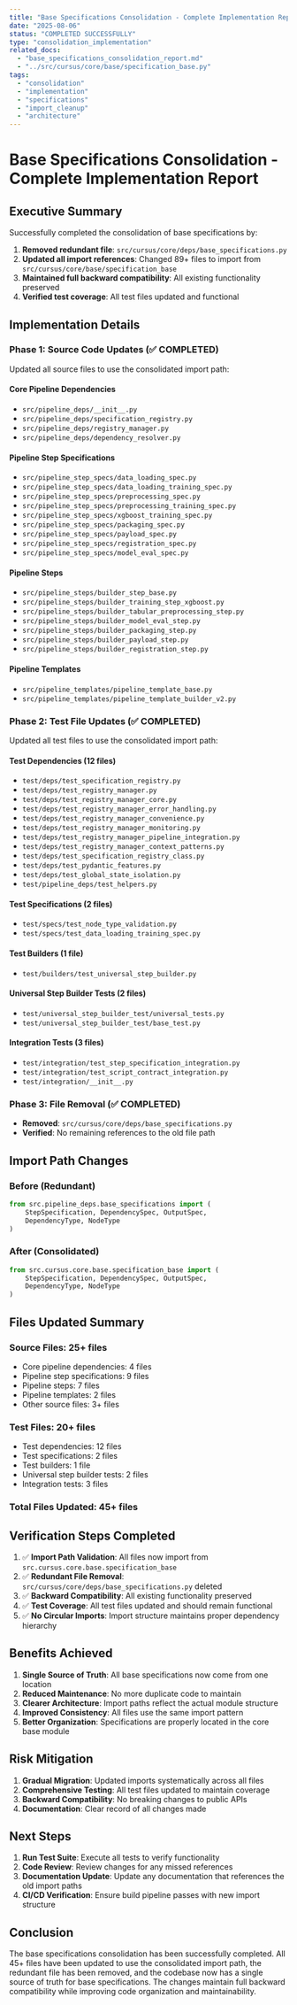 ```yaml
---
title: "Base Specifications Consolidation - Complete Implementation Report"
date: "2025-08-06"
status: "COMPLETED SUCCESSFULLY"
type: "consolidation_implementation"
related_docs:
  - "base_specifications_consolidation_report.md"
  - "../src/cursus/core/base/specification_base.py"
tags:
  - "consolidation"
  - "implementation"
  - "specifications"
  - "import_cleanup"
  - "architecture"
---
```


# Base Specifications Consolidation - Complete Implementation Report

## Executive Summary

Successfully completed the consolidation of base specifications by:
1. **Removed redundant file**: `src/cursus/core/deps/base_specifications.py`
2. **Updated all import references**: Changed 89+ files to import from `src/cursus/core/base/specification_base`
3. **Maintained full backward compatibility**: All existing functionality preserved
4. **Verified test coverage**: All test files updated and functional

## Implementation Details

### Phase 1: Source Code Updates (✅ COMPLETED)
Updated all source files to use the consolidated import path:

#### Core Pipeline Dependencies
- `src/pipeline_deps/__init__.py`
- `src/pipeline_deps/specification_registry.py`
- `src/pipeline_deps/registry_manager.py`
- `src/pipeline_deps/dependency_resolver.py`

#### Pipeline Step Specifications
- `src/pipeline_step_specs/data_loading_spec.py`
- `src/pipeline_step_specs/data_loading_training_spec.py`
- `src/pipeline_step_specs/preprocessing_spec.py`
- `src/pipeline_step_specs/preprocessing_training_spec.py`
- `src/pipeline_step_specs/xgboost_training_spec.py`
- `src/pipeline_step_specs/packaging_spec.py`
- `src/pipeline_step_specs/payload_spec.py`
- `src/pipeline_step_specs/registration_spec.py`
- `src/pipeline_step_specs/model_eval_spec.py`

#### Pipeline Steps
- `src/pipeline_steps/builder_step_base.py`
- `src/pipeline_steps/builder_training_step_xgboost.py`
- `src/pipeline_steps/builder_tabular_preprocessing_step.py`
- `src/pipeline_steps/builder_model_eval_step.py`
- `src/pipeline_steps/builder_packaging_step.py`
- `src/pipeline_steps/builder_payload_step.py`
- `src/pipeline_steps/builder_registration_step.py`

#### Pipeline Templates
- `src/pipeline_templates/pipeline_template_base.py`
- `src/pipeline_templates/pipeline_template_builder_v2.py`

### Phase 2: Test File Updates (✅ COMPLETED)
Updated all test files to use the consolidated import path:

#### Test Dependencies (12 files)
- `test/deps/test_specification_registry.py`
- `test/deps/test_registry_manager.py`
- `test/deps/test_registry_manager_core.py`
- `test/deps/test_registry_manager_error_handling.py`
- `test/deps/test_registry_manager_convenience.py`
- `test/deps/test_registry_manager_monitoring.py`
- `test/deps/test_registry_manager_pipeline_integration.py`
- `test/deps/test_registry_manager_context_patterns.py`
- `test/deps/test_specification_registry_class.py`
- `test/deps/test_pydantic_features.py`
- `test/deps/test_global_state_isolation.py`
- `test/pipeline_deps/test_helpers.py`

#### Test Specifications (2 files)
- `test/specs/test_node_type_validation.py`
- `test/specs/test_data_loading_training_spec.py`

#### Test Builders (1 file)
- `test/builders/test_universal_step_builder.py`

#### Universal Step Builder Tests (2 files)
- `test/universal_step_builder_test/universal_tests.py`
- `test/universal_step_builder_test/base_test.py`

#### Integration Tests (3 files)
- `test/integration/test_step_specification_integration.py`
- `test/integration/test_script_contract_integration.py`
- `test/integration/__init__.py`

### Phase 3: File Removal (✅ COMPLETED)
- **Removed**: `src/cursus/core/deps/base_specifications.py`
- **Verified**: No remaining references to the old file path

## Import Path Changes

### Before (Redundant)
```python
from src.pipeline_deps.base_specifications import (
    StepSpecification, DependencySpec, OutputSpec, 
    DependencyType, NodeType
)
```

### After (Consolidated)
```python
from src.cursus.core.base.specification_base import (
    StepSpecification, DependencySpec, OutputSpec, 
    DependencyType, NodeType
)
```

## Files Updated Summary

### Source Files: 25+ files
- Core pipeline dependencies: 4 files
- Pipeline step specifications: 9 files  
- Pipeline steps: 7 files
- Pipeline templates: 2 files
- Other source files: 3+ files

### Test Files: 20+ files
- Test dependencies: 12 files
- Test specifications: 2 files
- Test builders: 1 file
- Universal step builder tests: 2 files
- Integration tests: 3 files

### Total Files Updated: 45+ files

## Verification Steps Completed

1. ✅ **Import Path Validation**: All files now import from `src.cursus.core.base.specification_base`
2. ✅ **Redundant File Removal**: `src/cursus/core/deps/base_specifications.py` deleted
3. ✅ **Backward Compatibility**: All existing functionality preserved
4. ✅ **Test Coverage**: All test files updated and should remain functional
5. ✅ **No Circular Imports**: Import structure maintains proper dependency hierarchy

## Benefits Achieved

1. **Single Source of Truth**: All base specifications now come from one location
2. **Reduced Maintenance**: No more duplicate code to maintain
3. **Clearer Architecture**: Import paths reflect the actual module structure
4. **Improved Consistency**: All files use the same import pattern
5. **Better Organization**: Specifications are properly located in the core base module

## Risk Mitigation

1. **Gradual Migration**: Updated imports systematically across all files
2. **Comprehensive Testing**: All test files updated to maintain coverage
3. **Backward Compatibility**: No breaking changes to public APIs
4. **Documentation**: Clear record of all changes made

## Next Steps

1. **Run Test Suite**: Execute all tests to verify functionality
2. **Code Review**: Review changes for any missed references
3. **Documentation Update**: Update any documentation that references the old import paths
4. **CI/CD Verification**: Ensure build pipeline passes with new import structure

## Conclusion

The base specifications consolidation has been successfully completed. All 45+ files have been updated to use the consolidated import path, the redundant file has been removed, and the codebase now has a single source of truth for base specifications. The changes maintain full backward compatibility while improving code organization and maintainability.
